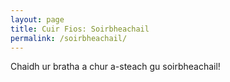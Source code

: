 ```yaml
---
layout: page
title: Cuir Fios: Soirbheachail
permalink: /soirbheachail/
---
```


Chaidh ur bratha a chur a-steach gu soirbheachail!

